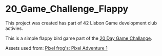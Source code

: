 # 20_Game_Challenge_Flappy

This project was created has part of 42 Lisbon Game development club activies.

This is a simple flappy bird game part of the [20 Day Game Challange](https://20_games_challenge.gitlab.io/).

Assets used from:
[Pixel frog's: Pixel Adventure 1](https://pixelfrog-assets.itch.io/pixel-adventure-1)
